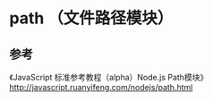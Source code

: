 # path （文件路径模块）

## 参考
《JavaScript 标准参考教程（alpha）Node.js Path模块》
http://javascript.ruanyifeng.com/nodejs/path.html